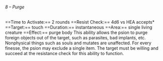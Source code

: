 ###### 8 – Purge
==Time to Activate:== 2 rounds
==Resist Check:== 4d6 vs HEA accepts*
==Target:== touch
==Duration:== instantaneous
==Area:== single living creature
==Effect:== purge body
This ability allows the psion to purge foreign objects out of the target, such as parasites, bad implants, etc. Nonphysical things such as souls and mutates are unaffected. For every finesse, the psion may exclude a single item. The target must be willing and succeed at the resistance check for this ability to function.
